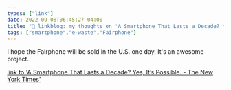 ```yaml
---
types: ["link"]
date: 2022-09-08T06:45:27-04:00
title: "🔗 linkblog: my thoughts on 'A Smartphone That Lasts a Decade? Yes, It’s Possible. - The New York Times'"
tags: ["smartphone","e-waste","Fairphone"]
---
```

I hope the Fairphone will be sold in the U.S. one day. It's an awesome project.
 

[link to 'A Smartphone That Lasts a Decade? Yes, It’s Possible. - The New York Times'](https://www.nytimes.com/2022/09/08/technology/personaltech/smartphone-lasts-decade.html)
